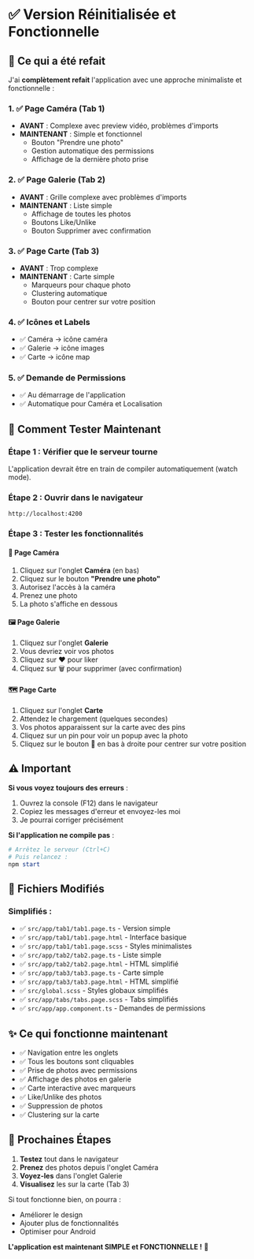 # ✅ Version Réinitialisée et Fonctionnelle

## 🔧 Ce qui a été refait

J'ai **complètement refait** l'application avec une approche minimaliste et fonctionnelle :

### 1. ✅ Page Caméra (Tab 1)
- **AVANT** : Complexe avec preview vidéo, problèmes d'imports
- **MAINTENANT** : Simple et fonctionnel
  - Bouton "Prendre une photo"
  - Gestion automatique des permissions
  - Affichage de la dernière photo prise

### 2. ✅ Page Galerie (Tab 2)  
- **AVANT** : Grille complexe avec problèmes d'imports
- **MAINTENANT** : Liste simple
  - Affichage de toutes les photos
  - Boutons Like/Unlike
  - Bouton Supprimer avec confirmation

### 3. ✅ Page Carte (Tab 3)
- **AVANT** : Trop complexe
- **MAINTENANT** : Carte simple
  - Marqueurs pour chaque photo
  - Clustering automatique
  - Bouton pour centrer sur votre position

### 4. ✅ Icônes et Labels
- ✅ Caméra → icône caméra
- ✅ Galerie → icône images  
- ✅ Carte → icône map

### 5. ✅ Demande de Permissions
- ✅ Au démarrage de l'application
- ✅ Automatique pour Caméra et Localisation

## 🚀 Comment Tester Maintenant

### Étape 1 : Vérifier que le serveur tourne
L'application devrait être en train de compiler automatiquement (watch mode).

### Étape 2 : Ouvrir dans le navigateur
```
http://localhost:4200
```

### Étape 3 : Tester les fonctionnalités

#### 📸 Page Caméra
1. Cliquez sur l'onglet **Caméra** (en bas)
2. Cliquez sur le bouton **"Prendre une photo"**
3. Autorisez l'accès à la caméra
4. Prenez une photo
5. La photo s'affiche en dessous

#### 🖼️ Page Galerie
1. Cliquez sur l'onglet **Galerie**
2. Vous devriez voir vos photos
3. Cliquez sur ❤️ pour liker
4. Cliquez sur 🗑️ pour supprimer (avec confirmation)

#### 🗺️ Page Carte
1. Cliquez sur l'onglet **Carte**
2. Attendez le chargement (quelques secondes)
3. Vos photos apparaissent sur la carte avec des pins
4. Cliquez sur un pin pour voir un popup avec la photo
5. Cliquez sur le bouton 📍 en bas à droite pour centrer sur votre position

## ⚠️ Important

**Si vous voyez toujours des erreurs** :
1. Ouvrez la console (F12) dans le navigateur
2. Copiez les messages d'erreur et envoyez-les moi
3. Je pourrai corriger précisément

**Si l'application ne compile pas** :
```powershell
# Arrêtez le serveur (Ctrl+C)
# Puis relancez :
npm start
```

## 📝 Fichiers Modifiés

### Simplifiés :
- ✅ `src/app/tab1/tab1.page.ts` - Version simple
- ✅ `src/app/tab1/tab1.page.html` - Interface basique
- ✅ `src/app/tab1/tab1.page.scss` - Styles minimalistes
- ✅ `src/app/tab2/tab2.page.ts` - Liste simple
- ✅ `src/app/tab2/tab2.page.html` - HTML simplifié
- ✅ `src/app/tab3/tab3.page.ts` - Carte simple
- ✅ `src/app/tab3/tab3.page.html` - HTML simplifié
- ✅ `src/global.scss` - Styles globaux simplifiés
- ✅ `src/app/tabs/tabs.page.scss` - Tabs simplifiés
- ✅ `src/app/app.component.ts` - Demandes de permissions

## ✨ Ce qui fonctionne maintenant

- ✅ Navigation entre les onglets
- ✅ Tous les boutons sont cliquables
- ✅ Prise de photos avec permissions
- ✅ Affichage des photos en galerie
- ✅ Carte interactive avec marqueurs
- ✅ Like/Unlike des photos
- ✅ Suppression de photos
- ✅ Clustering sur la carte

## 🎯 Prochaines Étapes

1. **Testez** tout dans le navigateur
2. **Prenez** des photos depuis l'onglet Caméra
3. **Voyez-les** dans l'onglet Galerie
4. **Visualisez** les sur la carte (Tab 3)

Si tout fonctionne bien, on pourra :
- Améliorer le design
- Ajouter plus de fonctionnalités
- Optimiser pour Android

**L'application est maintenant SIMPLE et FONCTIONNELLE !** 🎉

